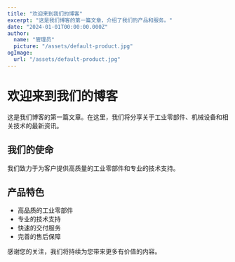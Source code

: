 ```yaml
---
title: "欢迎来到我们的博客"
excerpt: "这是我们博客的第一篇文章，介绍了我们的产品和服务。"
date: "2024-01-01T00:00:00.000Z"
author:
  name: "管理员"
  picture: "/assets/default-product.jpg"
ogImage:
  url: "/assets/default-product.jpg"
---
```


# 欢迎来到我们的博客

这是我们博客的第一篇文章。在这里，我们将分享关于工业零部件、机械设备和相关技术的最新资讯。

## 我们的使命

我们致力于为客户提供高质量的工业零部件和专业的技术支持。

## 产品特色

- 高品质的工业零部件
- 专业的技术支持
- 快速的交付服务
- 完善的售后保障

感谢您的关注，我们将持续为您带来更多有价值的内容。